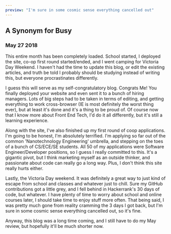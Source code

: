 ```yaml
---
preview: "I'm sure in some cosmic sense everything cancelled out"
---
```


## A Synonym for Busy

### May 27 2018

This entire month has been completely loaded. School started, I deployed the site, co-op first round started/ended, and I went camping for Victoria Day Weekend. I haven't had the time to update this blog, or edit the existing articles, and truth be told I probably should be studying instead of writing this, but everyone procrastinates differently.

I guess this will serve as my self-congratulatory blog. Congrats Me! You finally deployed your website and even sent it to a bunch of hiring managers. Lots of big steps had to be taken in terms of editing, and getting everything to work cross-browser (IE is most definitely the worst thing ever), but at least it's done and it's a thing to be proud of. Of course now that I know more about Front End Tech, I'd do it all differently, but it's still a learning experience.

Along with the site, I've also finished up my first round of coop applications. I'm going to be honest, I'm absolutely terrified. I'm applying so far out of the common 'Nanotechnology Engineering' umbrella, and stepping on the toes of a bunch of CS/ECE/SE students. All 50 of my applications were Software Engineer/Developer positions, so I guess I really committed to this. It's a gigantic pivot, but I think marketing myself as an outside thinker, and passionate about code can really go a long way. Plus, I don't think this site really hurts either.

Lastly, the Victoria Day weekend. It was definitely a great way to just kind of escape from school and classes and whatever just to chill. Sure my GitHub contributions got a little grey, and I fell behind in Hackerrank's 30 days of code, but whatever. I have plenty of time to worry about school and online courses later, I should take time to enjoy stuff more often. That being said, I was pretty much gone from reality cramming the 3 days I got back, but I'm sure in some cosmic sense everything cancelled out, so it's fine.

Anyway, this blog was a long time coming, and I still have to do my May review, but hopefully it'll be much shorter now.

